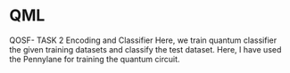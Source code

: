 # QML
QOSF- TASK 2  Encoding and Classifier
Here, we train quantum classifier the given training datasets and classify the test dataset. Here, I have used the Pennylane for training the quantum circuit.
